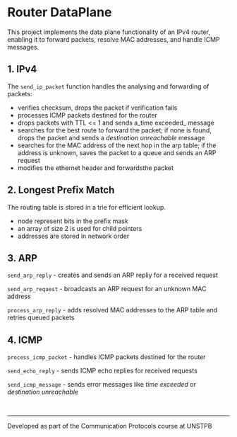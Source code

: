 # Router DataPlane

This project implements the data plane functionality of an IPv4 router, enabling it to forward packets, resolve MAC addresses, and handle ICMP messages.

## 1. IPv4


The ```send_ip_packet``` function handles the analysing and forwarding of packets:
- verifies checksum, drops the packet if verification fails
- processes ICMP packets destined for the router
- drops packets with TTL <= 1 and sends a_time exceeded_ message
- searches for the best route to forward the packet; if none is found, drops the packet and sends a _destination unreachable_ message
- searches for the MAC address of the next hop in the arp table; if the address is unknown, saves the packet to a queue and sends an ARP request
- modifies the ethernet header and forwardsthe packet


## 2. Longest Prefix Match

The routing table is stored in a trie for efficient lookup.
- node represent bits in the prefix mask
- an array of size 2 is used for child pointers
- addresses are stored in network order


## 3. ARP

```send_arp_reply``` - creates and sends an ARP repliy for a received request

```send_arp_request``` - broadcasts an ARP request for an unknown MAC address

```process_arp_reply``` - adds resolved MAC addresses to the ARP table and retries queued packets



## 4. ICMP

```process_icmp_packet``` - handles ICMP packets destined for the router

```send_echo_reply``` - sends ICMP echo replies for received requests

```send_icmp_message``` - sends error messages like _time exceeded_ or _destination unreachable_ 

<br>

***

Developed as part of the Communication Protocols course at UNSTPB
